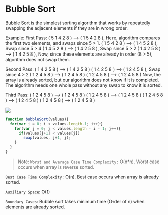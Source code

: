 # Bubble Sort

Bubble Sort is the simplest sorting algorithm that works by repeatedly swapping the adjacent elements if they are in wrong order.

Example:
First Pass:
( 5 1 4 2 8 ) –> ( 1 5 4 2 8 ), Here, algorithm compares the first two elements, and swaps since 5 > 1.
( 1 5 4 2 8 ) –>  ( 1 4 5 2 8 ), Swap since 5 > 4
( 1 4 5 2 8 ) –>  ( 1 4 2 5 8 ), Swap since 5 > 2
( 1 4 2 5 8 ) –> ( 1 4 2 5 8 ), Now, since these elements are already in order (8 > 5), algorithm does not swap them.

Second Pass:
( 1 4 2 5 8 ) –> ( 1 4 2 5 8 )
( 1 4 2 5 8 ) –> ( 1 2 4 5 8 ), Swap since 4 > 2
( 1 2 4 5 8 ) –> ( 1 2 4 5 8 )
( 1 2 4 5 8 ) –>  ( 1 2 4 5 8 )
Now, the array is already sorted, but our algorithm does not know if it is completed. The algorithm needs one whole pass without any swap to know it is sorted.

Third Pass:
( 1 2 4 5 8 ) –> ( 1 2 4 5 8 )
( 1 2 4 5 8 ) –> ( 1 2 4 5 8 )
( 1 2 4 5 8 ) –> ( 1 2 4 5 8 )
( 1 2 4 5 8 ) –> ( 1 2 4 5 8 )

<img src="https://www.google.com/url?sa=i&url=https%3A%2F%2Fwww.includehelp.com%2Falgorithms%2Fbubble-sort-algorithm-flow-chart-and-cpp-code.aspx&psig=AOvVaw3siXQxKKsUTiWoN4IoJmLT&ust=1614604724260000&source=images&cd=vfe&ved=0CAIQjRxqFwoTCJjOlLvVjO8CFQAAAAAdAAAAABAN">

```javascript
function bubbleSort(values){
  for(var i = 0; i < values.length-1; i++){
    for(var j = 0; j < values.length - i - 1; j++){
      if(values[j+1] < values[j])
        swap(values, j+1, j);
    }
  }
}

```


> Note: `Worst and Average Case Time Complexity:` O(n*n). Worst case occurs when array is reverse sorted.

`Best Case Time Complexity:` O(n). Best case occurs when array is already sorted.

`Auxiliary Space`: O(1)

`Boundary Cases`: Bubble sort takes minimum time (Order of n) when elements are already sorted.
